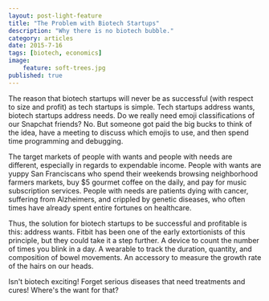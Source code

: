 ```yaml
---
layout: post-light-feature
title: "The Problem with Biotech Startups"
description: "Why there is no biotech bubble."
category: articles
date: 2015-7-16
tags: [biotech, economics]
image: 
	feature: soft-trees.jpg
published: true
---
```

The reason that biotech startups will never be as successful (with respect to size and profit) as tech startups is simple. Tech startups address wants, biotech startups address needs. Do we really need emoji classifications of our Snapchat friends? No. But someone got paid the big bucks to think of the idea, have a meeting to discuss which emojis to use, and then spend time programming and debugging.

The target markets of people with wants and people with needs are different, especially in regards to expendable income. People with wants are yuppy San Franciscans who spend their weekends browsing neighborhood farmers markets, buy $5 gourmet coffee on the daily, and pay for music subscription services. People with needs are patients dying with cancer, suffering from Alzheimers, and crippled by genetic diseases, who often times have already spent entire fortunes on healthcare.

Thus, the solution for biotech startups to be successful and profitable is this: address wants. Fitbit has been one of the early extortionists of this principle, but they could take it a step further. A device to count the number of times you blink in a day. A wearable to track the duration, quantity, and composition of bowel movements. An accessory to measure the growth rate of the hairs on our heads.

Isn't biotech exciting! Forget serious diseases that need treatments and cures! Where's the want for that?